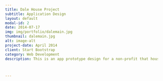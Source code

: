 ```yaml
---
title: Dale House Project
subtitle: Application Design
layout: default
modal-id: 2
date: 2014-07-17
img: img/portfolio/dalemain.jpg
thumbnail: dalemain.jpg
alt: image-alt
project-date: April 2014
client: Start Bootstrap
category: Web Development
description: This is an app prototype design for a non-profit that houses abused, abandoned and neglected youth. This prototype was created to give a basic design and as a result, not all buttons are functional at this point in time.Inspiration- My mother works at a Non-Profit called the Dale House Project which aims to build relationships with at-risk youth and help them build skills for a successful life not involving toxic and criminal activities. Her involvement caused our family to quickly become passionate about the cause and because I have been studying TAM, she asked if I could design a prototype for an app that staff could use for scheduling for both themselves and the youth residents they work with.  



---
```

